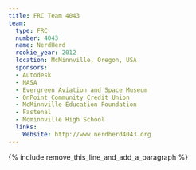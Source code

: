 ```yaml
---
title: FRC Team 4043
team:
  type: FRC
  number: 4043
  name: NerdHerd
  rookie_year: 2012
  location: McMinnville, Oregon, USA
  sponsors:
  - Autodesk
  - NASA
  - Evergreen Aviation and Space Museum
  - OnPoint Community Credit Union
  - McMinnville Education Foundation
  - Fastenal
  - Mcminnville High School
  links:
    Website: http://www.nerdherd4043.org
---
```


{% include remove_this_line_and_add_a_paragraph %}